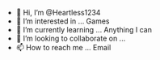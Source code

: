 - 👋 Hi, I’m @Heartless1234
- 👀 I’m interested in ... Games
- 🌱 I’m currently learning ... Anything I can
- 💞️ I’m looking to collaborate on ...
- 📫 How to reach me ... Email 

<!---
Heartless1234/Heartless1234 is a ✨ special ✨ repository 
because its `README.md` (this file) appears on your GitHub profile.
You can click the Preview link to take a look at your changes.
--->
